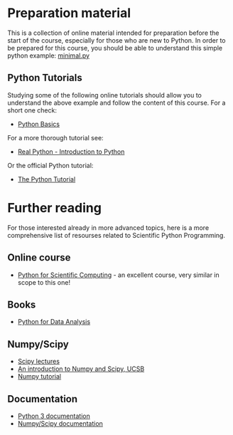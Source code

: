 # Preparation material
This is a collection of online material intended for preparation before the start of the course, especially for those who are new to Python. In order to be prepared for this course, you should be able to understand this simple python example: [minimal.py](minimal.py)

## Python Tutorials
Studying some of the following online tutorials should allow you to understand the above example and follow the content of this course.
For a short one check:
* [Python Basics](https://coderefinery.github.io/data-visualization-python/python-basics/)

For a more thorough tutorial see:
* [Real Python - Introduction to Python](https://realpython.com/learning-paths/python3-introduction/)

Or the official Python tutorial:
* [The Python Tutorial](https://docs.python.org/3/tutorial/index.html)

# Further reading
For those interested already in more advanced topics, here is a more comprehensive list of resourses related to Scientific Python Programming.

## Online course
* [Python for Scientific Computing](https://aaltoscicomp.github.io/python-for-scicomp/) - an excellent course, very similar in scope to this one!

## Books
* [Python for Data Analysis](http://shop.oreilly.com/product/0636920023784.do)

## Numpy/Scipy
* [Scipy lectures](http://www.scipy-lectures.org)
* [An introduction to Numpy and Scipy, UCSB](https://engineering.ucsb.edu/~shell/che210d/numpy.pdf)
* [Numpy tutorial](http://cs231n.github.io/python-numpy-tutorial/)

## Documentation
* [Python 3 documentation](https://docs.python.org/3/)
* [Numpy/Scipy documentation](https://docs.scipy.org/doc/)
